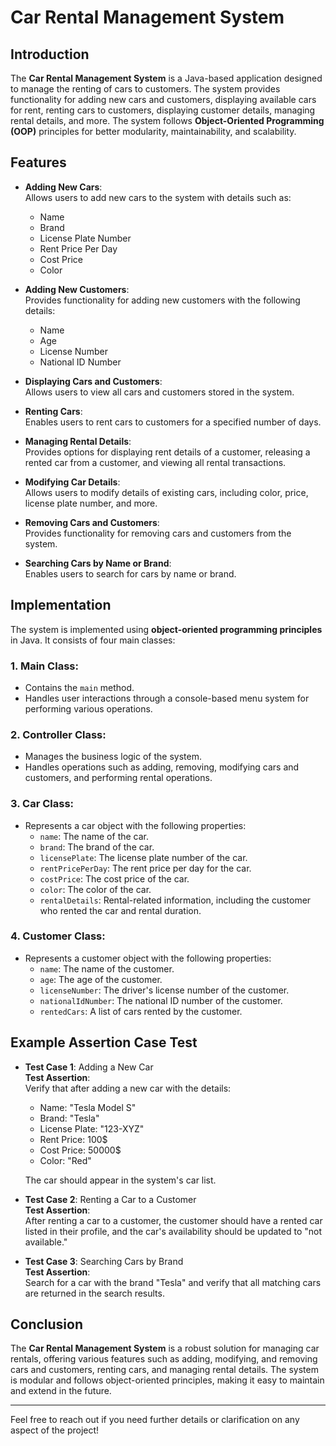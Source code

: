 # Car Rental Management System 

## Introduction
The **Car Rental Management System** is a Java-based application designed to manage the renting of cars to customers. The system provides functionality for adding new cars and customers, displaying available cars for rent, renting cars to customers, displaying customer details, managing rental details, and more. The system follows **Object-Oriented Programming (OOP)** principles for better modularity, maintainability, and scalability.

## Features

- **Adding New Cars**:  
  Allows users to add new cars to the system with details such as:
  - Name
  - Brand
  - License Plate Number
  - Rent Price Per Day
  - Cost Price
  - Color

- **Adding New Customers**:  
  Provides functionality for adding new customers with the following details:
  - Name
  - Age
  - License Number
  - National ID Number

- **Displaying Cars and Customers**:  
  Allows users to view all cars and customers stored in the system.

- **Renting Cars**:  
  Enables users to rent cars to customers for a specified number of days.

- **Managing Rental Details**:  
  Provides options for displaying rent details of a customer, releasing a rented car from a customer, and viewing all rental transactions.

- **Modifying Car Details**:  
  Allows users to modify details of existing cars, including color, price, license plate number, and more.

- **Removing Cars and Customers**:  
  Provides functionality for removing cars and customers from the system.

- **Searching Cars by Name or Brand**:  
  Enables users to search for cars by name or brand.

## Implementation
The system is implemented using **object-oriented programming principles** in Java. It consists of four main classes:

### 1. **Main Class**:
  - Contains the `main` method.
  - Handles user interactions through a console-based menu system for performing various operations.

### 2. **Controller Class**:
  - Manages the business logic of the system.
  - Handles operations such as adding, removing, modifying cars and customers, and performing rental operations.

### 3. **Car Class**:
  - Represents a car object with the following properties:
    - `name`: The name of the car.
    - `brand`: The brand of the car.
    - `licensePlate`: The license plate number of the car.
    - `rentPricePerDay`: The rent price per day for the car.
    - `costPrice`: The cost price of the car.
    - `color`: The color of the car.
    - `rentalDetails`: Rental-related information, including the customer who rented the car and rental duration.

### 4. **Customer Class**:
  - Represents a customer object with the following properties:
    - `name`: The name of the customer.
    - `age`: The age of the customer.
    - `licenseNumber`: The driver's license number of the customer.
    - `nationalIdNumber`: The national ID number of the customer.
    - `rentedCars`: A list of cars rented by the customer.

## Example Assertion Case Test

- **Test Case 1**: Adding a New Car  
  **Test Assertion**:  
  Verify that after adding a new car with the details:
  - Name: "Tesla Model S"
  - Brand: "Tesla"
  - License Plate: "123-XYZ"
  - Rent Price: 100$
  - Cost Price: 50000$
  - Color: "Red"  

  The car should appear in the system's car list.

- **Test Case 2**: Renting a Car to a Customer  
  **Test Assertion**:  
  After renting a car to a customer, the customer should have a rented car listed in their profile, and the car's availability should be updated to "not available."

- **Test Case 3**: Searching Cars by Brand  
  **Test Assertion**:  
  Search for a car with the brand "Tesla" and verify that all matching cars are returned in the search results.

## Conclusion
The **Car Rental Management System** is a robust solution for managing car rentals, offering various features such as adding, modifying, and removing cars and customers, renting cars, and managing rental details. The system is modular and follows object-oriented principles, making it easy to maintain and extend in the future.

---

Feel free to reach out if you need further details or clarification on any aspect of the project!
